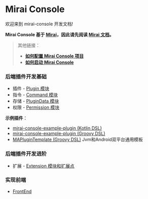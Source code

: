 # Mirai Console

欢迎来到 mirai-console 开发文档!

**Mirai Console 基于 [Mirai](https://github.com/mamoe/mirai)，因此请先阅读 [Mirai 文档](https://github.com/mamoe/mirai/blob/dev/docs/CoreAPI.md)。**

> 其他链接：
> - **[如何配置 Mirai Console 项目](ConfiguringProjects.md)**
> - **[如何启动 Mirai Console](Run.md)**

### 后端插件开发基础

- 插件 - [Plugin 模块](Plugins.md)
- 指令 - [Command 模块](Commands.md)
- 存储 - [PluginData 模块](PluginData.md)
- 权限 - [Permission 模块](Permissions.md)


**示例插件**：
- [mirai-console-example-plugin (Kotlin DSL)](https://github.com/Him188/mirai-console-example-plugin)
- [mirai-console-example-plugin (Groovy DSL)](https://github.com/Karlatemp/mirai-console-example-plugin)
- [MAPluginTemplate (Groovy DSL)](https://github.com/project-mirai/MAPluginTemplate) Jvm和Android双平台通用模板

### 后端插件开发进阶

- 扩展 - [Extension 模块和扩展点](Extensions.md)

### 实现前端
- [FrontEnd](FrontEnd.md)
